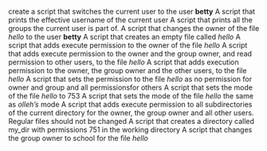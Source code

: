 create a script that switches the current user to the user **betty**
A script that prints the effective username of the current user
A script that prints all the groups the current user is part of.
A script that changes the owner of the file *hello* to the user **betty**
A script that creates an empty file called *hello*
A script that adds execute permission to the owner of the file *hello*
A script that adds execute permission to the owner and the group owner, and read permission to other users, to the file *hello*
A script that adds execution permission to the owner, the group owner and the other users, to the file *hello*
A script that sets the permission to the file *hello* as no permission for owner and group and all permissionsfor others
A script that sets the mode of the file *hello* to 753
A script that sets the mode of the file *hello* the same as *olleh’s* mode
A script that adds execute permission to all subdirectories of the current directory for the owner, the group owner and all other users. Regular files should not be changed
A script that creates a directory called my\_dir with permissions 751 in the working directory
A script that changes the group owner to school for the file *hello*

